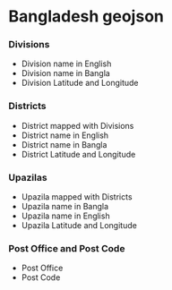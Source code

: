 # Bangladesh geojson

### Divisions
* Division name in English
* Division name in Bangla
* Division Latitude and Longitude

### Districts
* District mapped with Divisions
* District name in English
* District name in Bangla
* District Latitude and Longitude

### Upazilas
* Upazila mapped with Districts
* Upazila name in Bangla
* Upazila name in English
* Upazila Latitude and Longitude

### Post Office and Post Code
* Post Office
* Post Code
